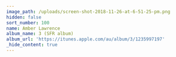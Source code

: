 ```yaml
---
image_path: /uploads/screen-shot-2018-11-26-at-6-51-25-pm.png
hidden: false
sort_number: 100
name: Amber Lawrence
album_name: 3 (SFR album)
album_url: 'https://itunes.apple.com/au/album/3/1235997197'
_hide_content: true
---
```


